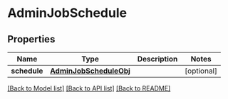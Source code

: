 # AdminJobSchedule

## Properties
Name | Type | Description | Notes
------------ | ------------- | ------------- | -------------
**schedule** | [**AdminJobScheduleObj**](AdminJobScheduleObj.md) |  | [optional] 

[[Back to Model list]](../README.md#documentation-for-models) [[Back to API list]](../README.md#documentation-for-api-endpoints) [[Back to README]](../README.md)

